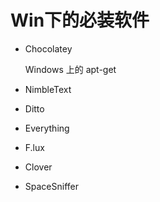 # Win下的必装软件

- Chocolatey

   Windows 上的 apt-get
   
- NimbleText

  

- Ditto
- Everything
- F.lux
- Clover
- SpaceSniffer
